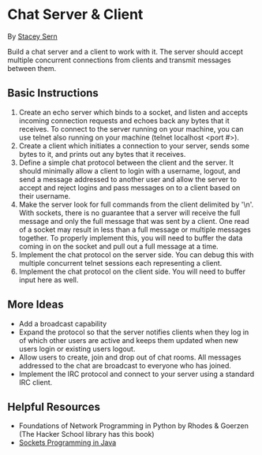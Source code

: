 # Chat Server & Client

By [Stacey Sern](https://github.com/staceysern)

Build a chat server and a client to work with it.  The server should accept multiple concurrent connections from clients and transmit messages between them.

## Basic Instructions
1. Create an echo server which binds to a socket, and listen and accepts incoming connection requests and echoes back any bytes that it receives. To connect to the server running on your machine, you can use telnet also running on your machine (telnet localhost <port #>).
2. Create a client which initiates a connection to your server, sends some bytes to it, and prints out any bytes that it receives.
3. Define a simple chat protocol between the client and the server.  It should minimally allow a client to login with a username, logout, and send a message addressed to another user and allow the server to accept and reject logins and pass messages on to a client based on their username.
4. Make the server look for full commands from the client delimited by '\n'.  With sockets, there is no guarantee that a server will receive the full message and only the full message that was sent by a client.  One read of a socket may result in less than a full message or multiple messages together.  To properly implement this, you will need to buffer the data coming in on the socket and pull out a full message at a time.
5. Implement the chat protocol on the server side.  You can debug this with multiple concurrent telnet sessions each representing a client.
6. Implement the chat protocol on the client side.  You will need to buffer input here as well.

## More Ideas
* Add a broadcast capability
* Expand the protocol so that the server notifies clients when they log in of which other users are active and keeps them updated when new users login or existing users logout.
* Allow users to create, join and drop out of chat rooms.  All messages addressed to the chat are broadcast to everyone who has joined.
* Implement the IRC protocol and connect to your server using a standard IRC client.

## Helpful Resources
* Foundations of Network Programming in Python by Rhodes & Goerzen (The Hacker School library has this book)
* [Sockets Programming in Java](http://www.javaworld.com/article/2077322/core-java/sockets-programming-in-java-a-tutorial.html)
